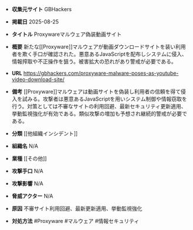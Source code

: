 - **収集元サイト**
GBHackers

- **掲載日**
2025-08-25

- **タイトル**
Proxywareマルウェア偽装動画サイト

- **概要**
新たな[[Proxyware]]マルウェアが動画ダウンロードサイトを装い利用者を欺く手口が確認された。悪意あるJavaScriptを配布しシステムに侵入、情報搾取や不正操作を狙う。被害拡大の恐れがあり警戒が必要である。

- **URL**
https://gbhackers.com/proxyware-malware-poses-as-youtube-video-download-site/

- **備考**
[[Proxyware]]マルウェアは動画サイトを偽装し利用者の信頼を得て侵入を試みる。攻撃者は悪意あるJavaScriptを用いシステム制御や情報窃取を行う。対策としては不審なサイトの利用回避、最新セキュリティ更新適用、挙動監視強化が有効である。類似攻撃の増加も予想され継続的警戒が必要である。

- **分類**
[[他組織インシデント]]

- **組織名**
N/A

- **業種**
[[その他]]

- **攻撃手口**
N/A

- **攻撃影響**
N/A

- **脅威アクター**
N/A

- **原因**
不審サイト利用回避、最新更新適用、挙動監視強化

- **対処方法**
#Proxyware #マルウェア #情報セキュリティ

